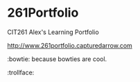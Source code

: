 # 261Portfolio
CIT261 Alex's Learning Portfolio

http://www.261portfolio.capturedarrow.com

:bowtie:
because bowties are cool. 




:trollface:
